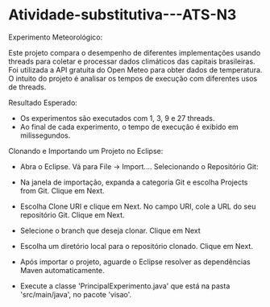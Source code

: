 # Atividade-substitutiva---ATS-N3

Experimento Meteorológico:

Este projeto compara o desempenho de diferentes implementações usando threads para coletar e processar dados climáticos das capitais brasileiras. Foi utilizada a API gratuita do Open Meteo para obter dados de temperatura. O intuito do projeto é analisar os tempos de execução com diferentes usos de threads.

Resultado Esperado:

- Os experimentos são executados com 1, 3, 9 e 27 threads.
- Ao final de cada experimento, o tempo de execução é exibido em milissegundos.

Clonando e Importando um Projeto no Eclipse:

- Abra o Eclipse.
  Vá para File -> Import....
  Selecionando o Repositório Git:

- Na janela de importação, expanda a categoria Git e escolha Projects from Git.
  Clique em Next.

- Escolha Clone URI e clique em Next.
  No campo URI, cole a URL do seu repositório Git.
  Clique em Next.


- Selecione o branch que deseja clonar.
  Clique em Next

- Escolha um diretório local para o repositório clonado.
  Clique em Next.

- Após importar o projeto, aguarde o Eclipse resolver as dependências Maven automaticamente.

- Execute a classe 'PrincipalExperimento.java' que está na pasta 'src/main/java', no pacote 'visao'.
